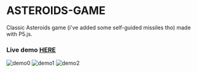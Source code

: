 # ASTEROIDS-GAME
Classic Asteroids game (i've added some self-guided missiles tho) made with P5.js. 
### Live demo [HERE]( https://arturbien.github.io/ASTEROIDS-GAME/)
![demo0](https://user-images.githubusercontent.com/28541613/35411172-0e95d762-0218-11e8-8534-028f24fb79c6.png)
![demo1](https://user-images.githubusercontent.com/28541613/35411177-13df37a4-0218-11e8-87e6-c3320abc0207.png)
![demo2](https://user-images.githubusercontent.com/28541613/35411178-14027368-0218-11e8-923d-92e0cd488c4b.png)
